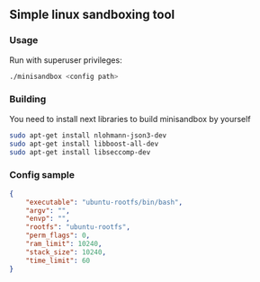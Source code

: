 ## Simple linux sandboxing tool

### Usage
Run with superuser privileges:
```bash
./minisandbox <config path>
```

### Building
You need to install next libraries to build minisandbox by yourself
```bash
sudo apt-get install nlohmann-json3-dev
sudo apt-get install libboost-all-dev
sudo apt-get install libseccomp-dev
```

### Config sample
```json
{
    "executable": "ubuntu-rootfs/bin/bash",
    "argv": "",
    "envp": "",
    "rootfs": "ubuntu-rootfs",
    "perm_flags": 0,
    "ram_limit": 10240,
    "stack_size": 10240,
    "time_limit": 60
}
```